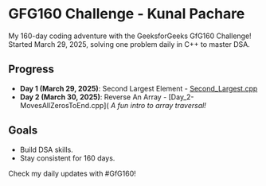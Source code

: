 # GFG160 Challenge - Kunal Pachare

My 160-day coding adventure with the GeeksforGeeks GfG160 Challenge! Started March 29, 2025, solving one problem daily in C++ to master DSA.

## Progress
- **Day 1 (March 29, 2025)**: Second Largest Element - [Second_Largest.cpp](https://github.com/kunal-pachare/GFG160-Challenge/blob/main/Second_Largest.cpp)
- **Day 2 (March 30, 2025)**: Reverse An Array  - [Day_2-MovesAllZerosToEnd.cpp](
  *A fun intro to array traversal!*

## Goals
- Build DSA skills.
- Stay consistent for 160 days.

Check my daily updates with #GfG160!
